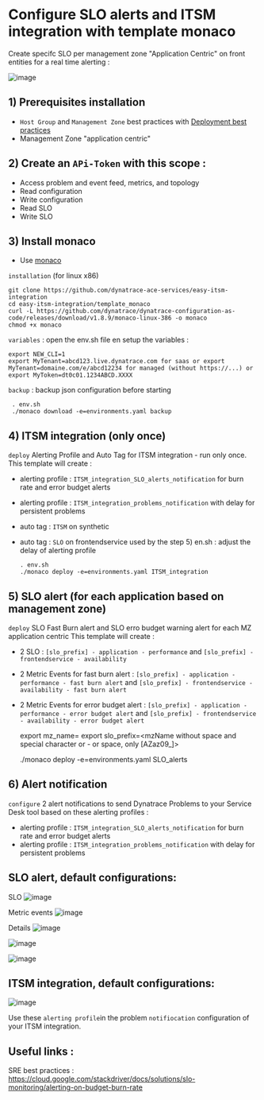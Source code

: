 # Configure SLO alerts and ITSM integration with template monaco

Create specifc SLO per management zone "Application Centric" on front entities for a real time alerting : 

![image](https://user-images.githubusercontent.com/40337213/221270094-5b08615b-aa8f-459c-8108-60582657e31f.png)

## 1) Prerequisites installation

- `Host Group` and `Management Zone` best practices with [Deployment best practices](https://github.com/dynatrace-ace-services/quickstart-ace-configurator)
-  Management Zone "application centric"

## 2) Create an `APi-Token` with this scope :

 - Access problem and event feed, metrics, and topology
 - Read configuration 
 - Write configuration
 - Read SLO
 - Write SLO
 
## 3)  Install monaco
 - Use [monaco](https://dynatrace-oss.github.io/dynatrace-monitoring-as-code/)
 
 `installation` (for linux x86)
 
    git clone https://github.com/dynatrace-ace-services/easy-itsm-integration
    cd easy-itsm-integration/template_monaco
    curl -L https://github.com/dynatrace/dynatrace-configuration-as-code/releases/download/v1.8.9/monaco-linux-386 -o monaco
    chmod +x monaco
       
`variables` : open the env.sh file en setup the variables : 
 
    export NEW_CLI=1
    export MyTenant=abcd123.live.dynatrace.com for saas or export MyTenant=domaine.com/e/abcd12234 for managed (without https://...) or 
    export MyToken=dt0c01.1234ABCD.XXXX

`backup` : backup json configuration before starting
     
     . env.sh
     ./monaco download -e=environments.yaml backup

## 4) ITSM integration (only once)

`deploy` Alerting Profile and Auto Tag for ITSM integration - run only once.
This template will create : 
 - alerting profile : `ITSM_integration_SLO_alerts_notification` for burn rate and error budget alerts 
 - alerting profile : `ITSM_integration_problems_notification` with delay for persistent problems
 - auto tag : `ITSM` on synthetic  
 - auto tag : `SLO` on frontendservice used by the step 5)
 en.sh : adjust the delay of alerting profile 
 
       . env.sh
       ./monaco deploy -e=environments.yaml ITSM_integration

## 5) SLO alert (for each application based on management zone)

`deploy` SLO Fast Burn alert and SLO erro budget warning alert for each MZ application centric 
This template will create : 
-  2 SLO : `[slo_prefix] - application - performance` and `[slo_prefix] - frontendservice - availability`
-  2 Metric Events for fast burn alert : `[slo_prefix] - application - performance - fast burn alert` and `[slo_prefix] - frontendservice - availability - fast burn alert`
-  2 Metric Events for error budget alert : `[slo_prefix] - application - performance - error budget alert` and `[slo_prefix] - frontendservice - availability - error budget alert`


    export mz_name=<mzName exists in the tenant>
    export slo_prefix=<mzName without space and special character or - or  space, only [AZaz09_]>
    
    ./monaco deploy -e=environments.yaml SLO_alerts
       
## 6) Alert notification

`configure` 2 alert notifications to send Dynatrace Problems to your Service Desk tool based on these alerting profiles : 
- alerting profile : `ITSM_integration_SLO_alerts_notification` for burn rate and error budget alerts 
- alerting profile : `ITSM_integration_problems_notification` with delay for persistent problems


## SLO alert, default configurations:
SLO
![image](https://user-images.githubusercontent.com/40337213/221262130-2d2f0f7e-b650-4b63-8178-72566598b0ff.png)

Metric events
![image](https://user-images.githubusercontent.com/40337213/221261839-49969b7e-bcd2-4761-bb1d-aeb4a03533cb.png)


Details
![image](https://user-images.githubusercontent.com/40337213/221256100-a8e2bfe1-cf34-4b83-b0b2-5da6eac7cfc6.png)

![image](https://user-images.githubusercontent.com/40337213/224392526-ea7277cd-5cd3-415b-a0d8-1fee4cf34b80.png)

![image](https://user-images.githubusercontent.com/40337213/221256258-1a0f26a2-27b1-488c-8cfc-02b82c4a4417.png)

## ITSM integration, default configurations:

![image](https://user-images.githubusercontent.com/40337213/224477342-f4861845-0c5b-4e37-804e-1e6910fca2ef.png)

Use these `alerting profile`in the problem `notifiocation` configuration of your ITSM integration.

## Useful links : 

SRE best practices : https://cloud.google.com/stackdriver/docs/solutions/slo-monitoring/alerting-on-budget-burn-rate
